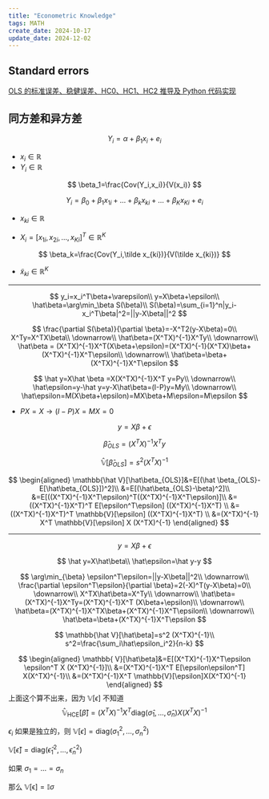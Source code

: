 ```yaml
---
title: "Econometric Knowledge"
tags: MATH
create_date: 2024-10-17
update_date: 2024-12-02
---
```


## Standard errors

[OLS 的标准误差、稳健误差、HC0、HC1、HC2 推导及 Python 代码实现](/jupyter/standard_errors.html)

<!-- [陈强教授的讲义](/pdf/China22_Qiang.pdf) -->

## 同方差和异方差

$$
Y_i=\alpha+\beta_1 x_i+e_i
$$

- $x_i\in \mathbb{R}$
- $Y_i\in \mathbb{R}$

$$
\beta_1=\frac{Cov(Y_i,x_i)}{V(x_i)}
$$






$$
Y_i=\beta_0+\beta_1x_{1i}+\dots+\beta_k x_{ki}+\dots+\beta_{K}x_{Ki}+e_i
$$

- $x_{ki}\in \mathbb{R}$

- $X_i=[x_{1i},x_{2i},\dots,x_{Ki}]^T\in \mathbb{R}^K$

$$
\beta_k=\frac{Cov(Y_i,\tilde x_{ki})}{V(\tilde x_{ki})}
$$

- $\tilde x_{ki}\in \mathbb{R}^K$





---

$$
y_i=x_i^T\beta+\varepsilon\\
y=X\beta+\epsilon\\
\hat\beta=\arg\min_\beta S(\beta)\\
S(\beta)=\sum_{i=1}^n|y_i-x_i^T\beta|^2=||y-X\beta||^2
$$

$$
\frac{\partial S(\beta)}{\partial \beta}=-X^T2(y-X\beta)=0\\
X^Ty=X^TX\beta\\
\downarrow\\
\hat\beta=(X^TX)^{-1}X^Ty\\
\downarrow\\
\hat\beta = (X^TX)^{-1}X^T(X\beta+\epsilon)=(X^TX)^{-1}(X^TX)\beta+(X^TX)^{-1}X^T\epsilon\\
\downarrow\\
\hat\beta=\beta+(X^TX)^{-1}X^T\epsilon
$$


$$
\hat y=X\hat \beta =X(X^TX)^{-1}X^T y=Py\\
\downarrow\\
\hat\epsilon=y-\hat y=y-X\hat\beta=(I-P)y=My\\
\downarrow\\
\hat\epsilon=M(X\beta+\epsilon)=MX\beta+M\epsilon=M\epsilon
$$


- $PX=X\rightarrow (I-P)X=MX=0$




$$
y=X\beta+\epsilon
$$

$$
\hat\beta_{OLS}=(X^TX)^{-1}X^Ty
$$

$$
\mathbb{\hat V}[\hat\beta_{OLS}]=s^2 (X^TX)^{-1}
$$


$$
\begin{aligned}
\mathbb{\hat V}[\hat\beta_{OLS}]&=E[(\hat \beta_{OLS}-E[\hat\beta_{OLS}])^2]\\
&=E[(\hat\beta_{OLS}-\beta)^2]\\
&=E[((X^TX)^{-1}X^T\epsilon)^T((X^TX)^{-1}X^T\epsilon)]\\
&=((X^TX)^{-1}X^T)^T E[\epsilon^T\epsilon]  ((X^TX)^{-1}X^T) \\
&=((X^TX)^{-1}X^T)^T \mathbb{V}[\epsilon]  ((X^TX)^{-1}X^T) \\
&=(X^TX)^{-1} X^T \mathbb{V}[\epsilon] X (X^TX)^{-1}
\end{aligned}
$$




---


$$
y=X\beta+\epsilon
$$

$$
\hat y=X\hat\beta\\
\hat\epsilon=\hat y-y
$$


$$
\arg\min_{\beta} \epsilon^T\epsilon=||y-X\beta||^2\\
\downarrow\\
\frac{\partial \epsilon^T\epsilon}{\partial \beta}=2(-X)^T(y-X\beta)=0\\
\downarrow\\
X^TX\hat\beta=X^Ty\\
\downarrow\\
\hat\beta=(X^TX)^{-1}X^Ty=(X^TX)^{-1}X^T (X\beta+\epsilon)\\
\downarrow\\
\hat\beta=(X^TX)^{-1}X^TX\beta+(X^TX)^{-1}X^T\epsilon\\
\downarrow\\
\hat\beta=\beta+(X^TX)^{-1}X^T\epsilon
$$

$$
\mathbb{\hat V}[\hat\beta]=s^2 (X^TX)^{-1}\\
s^2=\frac{\sum_i\hat\epsilon_i^2}{n-k}
$$

$$
\begin{aligned}
\mathbb{ V}[\hat\beta]&=E[(X^TX)^{-1}X^T\epsilon \epsilon^T X (X^TX)^{-1}]\\
&=(X^TX)^{-1}X^T E[\epsilon\epsilon^T] X(X^TX)^{-1}\\
&=(X^TX)^{-1}X^T \mathbb{V}[\epsilon]X(X^TX)^{-1}
\end{aligned}
$$
上面这个算不出来，因为 $\mathbb{V}[\epsilon]$ 不知道
$$
\mathbb{\hat V}_{\mathrm{HCE}}[\hat\beta]=(X^TX)^{-1}X^T \mathrm{diag}(\hat\sigma_1,\dots,\hat\sigma_n) X(X^TX)^{-1}
$$


$\epsilon_i$ 如果是独立的，则 $\mathbb{V}[\epsilon]=\mathrm{diag} (\sigma_1^2,\dots,\sigma_n^2)$

$\mathbb{V}[\hat \epsilon]=\mathrm{diag}(\hat\epsilon_1^2,\dots,\hat\epsilon_n^2)$

如果 $\sigma_1=\dots=\sigma_n$

那么 $\mathbb{V [\epsilon]}=\mathbb{I} \sigma$